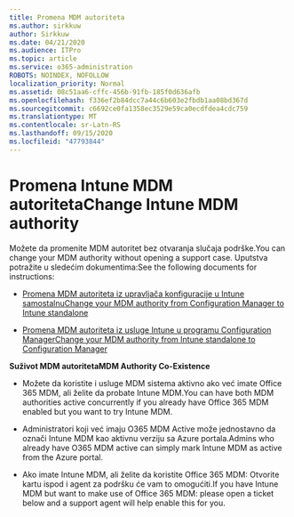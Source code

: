 ```yaml
---
title: Promena MDM autoriteta
ms.author: sirkkuw
author: Sirkkuw
ms.date: 04/21/2020
ms.audience: ITPro
ms.topic: article
ms.service: o365-administration
ROBOTS: NOINDEX, NOFOLLOW
localization_priority: Normal
ms.assetid: 08c51aa6-cffc-456b-91fb-185f0d636afb
ms.openlocfilehash: f336ef2b84dcc7a44c6b603e2fbdb1aa08bd367d
ms.sourcegitcommit: c6692ce0fa1358ec3529e59ca0ecdfdea4cdc759
ms.translationtype: MT
ms.contentlocale: sr-Latn-RS
ms.lasthandoff: 09/15/2020
ms.locfileid: "47793844"
---
```

# <a name="change-intune-mdm-authority"></a><span data-ttu-id="508b7-102">Promena Intune MDM autoriteta</span><span class="sxs-lookup"><span data-stu-id="508b7-102">Change Intune MDM authority</span></span>

<span data-ttu-id="508b7-103">Možete da promenite MDM autoritet bez otvaranja slučaja podrške.</span><span class="sxs-lookup"><span data-stu-id="508b7-103">You can change your MDM authority without opening a support case.</span></span> <span data-ttu-id="508b7-104">Uputstva potražite u sledećim dokumentima:</span><span class="sxs-lookup"><span data-stu-id="508b7-104">See the following documents for instructions:</span></span>
  
- [<span data-ttu-id="508b7-105">Promena MDM autoriteta iz upravljača konfiguracije u Intune samostalnu</span><span class="sxs-lookup"><span data-stu-id="508b7-105">Change your MDM authority from Configuration Manager to Intune standalone</span></span>](https://docs.microsoft.com/configmgr/mdm/deploy-use/migrate-change-mdm-authority)
    
- [<span data-ttu-id="508b7-106">Promena MDM autoriteta iz usluge Intune u programu Configuration Manager</span><span class="sxs-lookup"><span data-stu-id="508b7-106">Change your MDM authority from Intune standalone to Configuration Manager</span></span>](https://docs.microsoft.com/configmgr/mdm/deploy-use/change-mdm-authority)
    
 <span data-ttu-id="508b7-107">**Suživot MDM autoriteta**</span><span class="sxs-lookup"><span data-stu-id="508b7-107">**MDM Authority Co-Existence**</span></span>
  
- <span data-ttu-id="508b7-108">Možete da koristite i usluge MDM sistema aktivno ako već imate Office 365 MDM, ali želite da probate Intune MDM.</span><span class="sxs-lookup"><span data-stu-id="508b7-108">You can have both MDM authorities active concurrently if you already have Office 365 MDM enabled but you want to try Intune MDM.</span></span>
    
- <span data-ttu-id="508b7-109">Administratori koji već imaju O365 MDM Active može jednostavno da označi Intune MDM kao aktivnu verziju sa Azure portala.</span><span class="sxs-lookup"><span data-stu-id="508b7-109">Admins who already have O365 MDM active can simply mark Intune MDM as active from the Azure portal.</span></span>
    
- <span data-ttu-id="508b7-110">Ako imate Intune MDM, ali želite da koristite Office 365 MDM: Otvorite kartu ispod i agent za podršku će vam to omogućiti.</span><span class="sxs-lookup"><span data-stu-id="508b7-110">If you have Intune MDM but want to make use of Office 365 MDM: please open a ticket below and a support agent will help enable this for you.</span></span>
    

